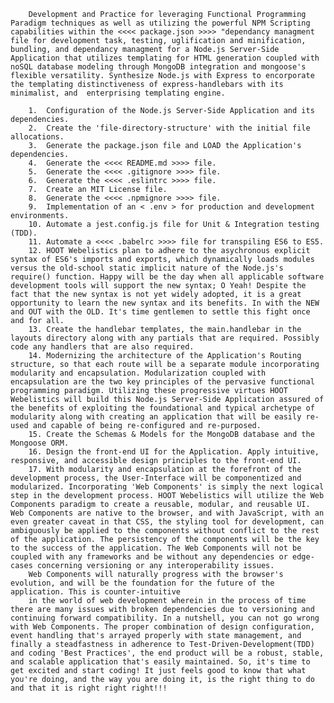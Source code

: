 <!--@ <webe_fc> Development Utilizing Functional Programming Paradigm techniques -->

<!--& ::::::::::::::::::::::::::  2022.01.20:14:32:30  ::::::::::::::::::::::::: -->
<!--  -->
<!--  -->
<!--  -->
<!--todo :::: <<<< Backlog >>>> :::: -->

<!--info   Description:  4-Day Implementation Study -- Terminates 2022.01.23:18:00:00  -->

        Development and Practice for leveraging Functional Programming Paradigm techniques as well as utilizing the powerful NPM Scripting capabilities within the <<<< package.json >>>> "dependancy managment file for development task, testing, uglification and minification, bundling, and dependancy managment for a Node.js Server-Side Application that utilizes templating for HTML generation coupled with noSQL database modeling through MongoDB integration and mongoose's flexible versatility. Synthesize Node.js with Express to encorporate the templating distinctiveness of express-handlebars with its minimalist, and  enterprising templating engine.

<!--todo            <<<< Backlog >>>>               -->

        1.  Configuration of the Node.js Server-Side Application and its dependencies.
        2.  Create the 'file-directory-structure' with the initial file allocations.
        3.  Generate the package.json file and LOAD the Application's dependencies.
        4.  Generate the <<<< README.md >>>> file.
        5.  Generate the <<<< .gitignore >>>> file.
        6.  Generate the <<<< .eslintrc >>>> file.
        7.  Create an MIT License file.
        8.  Generate the <<<< .npmignore >>>> file.
        9.  Implementation of an < .env > for production and development environments.
        10. Automate a jest.config.js file for Unit & Integration testing (TDD).
        11. Automate a <<<< .babelrc >>>> file for transpiling ES6 to ES5.
        12. HOOT Webelistics plan to adhere to the asychronous explicit syntax of ES6's imports and exports, which dynamically loads modules versus the old-school static implicit nature of the Node.js's require() function. Happy will be the day when all applicable software development tools will support the new syntax; O Yeah! Despite the fact that the new syntax is not yet widely adopted, it is a great opportunity to learn the new syntax and its benefits. In with the NEW and OUT with the OLD. It's time gentlemen to settle this fight once and for all.
        13. Create the handlebar templates, the main.handlebar in the layouts directory along with any partials that are required. Possibly code any handlers that are also required.
        14. Modernizing the architecture of the Application's Routing structure, so that each route will be a separate module incorporating modularity and encapsulation. Modularization coupled with encapsulation are the two key principles of the pervasive functional programming paradigm. Utilizing these progressive virtues HOOT Webelistics will build this Node.js Server-Side Application assured of the benefits of exploiting the foundational and typical archetype of modularity along with creating an application that will be easily re-used and capable of being re-configured and re-purposed.
        15. Create the Schemas & Models for the MongoDB database and the Mongoose ORM.
        16. Design the front-end UI for the Application. Apply intuitive, responsive, and accessible design principles to the front-end UI.
        17. With modularity and encapsulation at the forefront of the development process, the User-Interface will be componentized and modularized. Incorporating 'Web Components' is simply the next logical step in the development process. HOOT Webelistics will utilize the Web Components paradigm to create a reusable, modular, and reusable UI. Web Components are native to the browser, and with JavaScript, with an even greater caveat in that CSS, the styling tool for development, can ambiguously be applied to the components without conflict to the rest of the application. The persistency of the components will be the key to the success of the application. The Web Components will not be coupled with any frameworks and be without any dependencies or edge-cases concerning versioning or any interoperability issues.
        Web Components will naturally progress with the browser's evolution, and will be the foundation for the future of the application. This is counter-intuitive
        in the world of web development wherein in the process of time there are many issues with broken dependencies due to versioning and continuing forward compatibility. In a nutshell, you can not go wrong with Web Components. The proper combination of design configuration, event handling that's arrayed properly with state management, and finally a steadfastness in adherence to Test-Driven-Development(TDD) and coding 'Best Practices', the end product will be a robust, stable, and scalable application that's easily maintained. So, it's time to get excited and start coding! It just feels good to know that what you're doing, and the way you are doing it, is the right thing to do and that it is right right right!!!

<!--npm :::::::::::::::: NPM INSTALLS :::::::::::::::  -->
<!--?       1.  npm init                               -->
<!--?       2.  npm i express                          -->
<!--?       3.  npm i express-handlebars               -->
<!--?       4.  npm i mongoose                         -->
<!--?       5.  npm i @babel/core @babel/preset-env -D -->
<!--?       6.  npm i babel-jest @babel/registry -D    -->
<!--?       7.  npm i babel-core@7.0.0-bridge.0 -D     -->
<!--?       8.  npm i @babel/cli @babel/node -D        -->
<!--?       9.  npm i jest -D                          -->
<!--?       10. npm i open nodemon serve-favicon -D    -->
<!--?       11. npm i path date-fns uuid morgan -D     -->
<!--?       12. npm i cors dotenv body-parser          -->
<!--?       13. npm i eslint-plugin-html -D            -->
<!--?       14. npm i eslint-config-prettier -G        -->
<!--?       14. npm i -G eslint-plugin-jest            -->
<!--?       15. npm i jsdom -D                         -->
<!--?       16. npm i xstate -G                        -->
<!--npm :::::::::::::::::::::::::::::::::::::::::::::: -->
